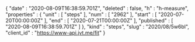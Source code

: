 {
  "date" : "2020-08-09T16:38:59.701Z",
  "deleted" : false,
  "h" : "h-measure",
  "properties" : {
    "unit" : [ "steps" ],
    "num" : [ "2962" ],
    "start" : [ "2020-07-20T00:00:00Z" ],
    "end" : [ "2020-07-21T00:00:00Z" ],
    "published" : [ "2020-08-09T16:38:59.701Z" ]
  },
  "kind" : "steps",
  "slug" : "2020/08/5w6bl",
  "client_id" : "https://www-api.jvt.me/fit"
}
